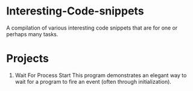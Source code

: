Interesting-Code-snippets
=========================

A compilation of various interesting code snippets that are for one or perhaps many tasks.

Projects
========

1) Wait For Process Start
    This program demonstrates an elegant way to wait for a program to fire an event (often through initialization).
